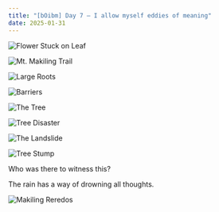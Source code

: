 ```yaml
---
title: "[bOibm] Day 7 — I allow myself eddies of meaning"
date: 2025-01-31
---
```


![Flower Stuck on Leaf](images/20250131-090954-bOibm-7-flower-stuck-on-leaf.jpg)

![Mt. Makiling Trail](images/20250131-091459-bOibm-7-Mt-Makiling-Trail.jpg)

![Large Roots](images/20250131-092011-bOibm-7-large-roots.jpg)

![Barriers](images/20250131-092724-bOibm-7-barriers.jpg)

![The Tree](images/20250131-093239-bOibm-%207-the-tree.jpg)

![Tree Disaster](images/20250131-093825-bOibm-7-tree-disaster.jpg)

![The Landslide](images/20250131-095822-bOibm-7-the-landslide.jpg)

![Tree Stump](images/20250131-095939-bOibm-7-tree-stump.jpg)

Who was there to witness this?

The rain has a way of drowning all thoughts.

![Makiling Reredos](images/20250131-100746-bOibm-7-Makiling-Reredos.jpg)
